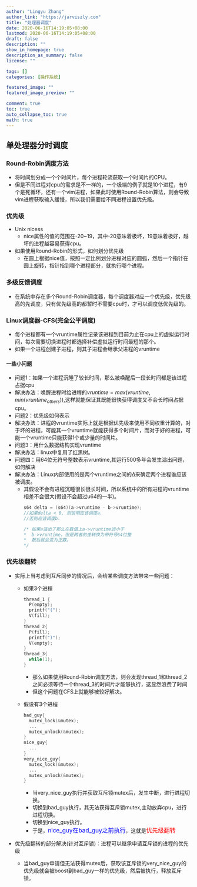 ```yaml
---
author: "Lingyu Zhang"
author_link: "https://jarviszly.com"
title: "处理器调度"
date: 2020-06-16T14:19:05+08:00
lastmod: 2020-06-16T14:19:05+08:00
draft: false
description: ""
show_in_homepage: true
description_as_summary: false
license: ""

tags: []
categories: [操作系统]

featured_image: ""
featured_image_preview: ""

comment: true
toc: true
auto_collapse_toc: true
math: true
---
```


## 单处理器分时调度

### Round-Robin调度方法
- 将时间划分成一个个时间片，每个进程轮流获取一个时间片的CPU。 
- 但是不同进程对cpu的需求是不一样的，一个极端的例子就是10个进程，有9个是死循环，还有一个vim进程，如果此时使用Round-Robin算法，则会导致vim进程获取输入缓慢，所以我们需要给不同进程设置优先级。

### 优先级
- Unix nicess
  - nice属性的值的范围在-20~19，其中-20意味着极坏，19意味着极好，越坏的进程越容易获得cpu。
- 如果使用Round-Robin的形式，如何划分优先级
  - 在圆上根据nice值，按照一定比例划分进程对应的圆弧，然后一个指针在圆上旋转，指针指到哪个进程部分，就执行哪个进程。

### 多级反馈调度
- 在系统中存在多个Round-Robin调度器，每个调度器对应一个优先级，优先级高的先调度，只有优先级高的都暂时不需要cpu时，才可以调度低优先级的。


### Linux调度器-CFS(完全公平调度)
- 每个进程都有一个vruntime属性记录该进程到目前为止在cpu上的虚拟运行时间，每次需要切换进程时都选择补偿虚拟运行时间最短的那个。
- 如果一个进程创建子进程，则其子进程会继承父进程的vruntime

#### 一些小问题
- 问题1：如果一个进程沉睡了较长时间，那么被唤醒后一段长时间都是该进程占据cpu
- 解决办法：唤醒进程时给进程的$vruntime = max(vruntime, min(vruntime_{others}))$,这样就能保证其既能很快获得调度又不会长时间占据cpu。
- 问题2：优先级如何表示
- 解决办法：进程的vruntime实际上就是根据优先级来使用不同权重计算的，对于坏的进程，可能其一个vruntime就能获得多个时间片，而对于好的进程，可能一个vruntime只能获得1个或少量的时间片。
- 问题3：用什么数据结构实现vruntime
- 解决办法：linux中复用了红黑树。
- 问题四：用64位无符号整数表示vruntime,其运行500多年会发生溢出问题，如何解决
- 解决办法：Linux内部使用的是两个vruntime之间的$\Delta$来确定两个进程谁应该被调度。
  - 其假设不会有进程沉睡很长很长时间，所以系统中的所有进程的vruntime相差不会很大(假设不会超过u64的一半)。
    ```c
    s64 delta = (s64)(a->vruntime - b->vruntime);
    //如果delta < 0, 则说明应该调度a.
    //否则应该调度b.

    /* 如果a溢出了那么在数值上a->vruntime远小于
    *  b->vruntime，但是两者的差转换为带符号64位整
    *  数后就会变为正数。
    */
    ```

### 优先级翻转
- 实际上当考虑到互斥同步的情况后，会给某些调度方法带来一些问题：
  - 如果3个进程
    ```c
    thread_1 {
      P(empty);
      printf("(");
      V(fill);
    } 
    thread_2{
      P(fill);
      printf(")");
      V(empty);
    }
    thread_3{
      while(1);
    }
    ```
    - 那么如果使用Round-Robin调度方法，则会发现thread\_1和thread\_2之间必须等待一个thread_3的时间片才能够执行，这显然浪费了时间
    - 但这个问题在CFS上就能够被较好解决。

  - 假设有3个进程
    ```c
    bad_guy{
      mutex_lock(&mutex);
      ...
      mutex_unlock(&mutex);
    }
    nice_guy{
      ...
    }
    very_nice_guy{
      mutex_lock(&mutex);
      ...
      mutex_unlock(&mutex);
    }
    ```
    - 当very\_nice\_guy执行并获取互斥锁mutex后，发生中断，进行进程切换。
    - 切换到bad\_guy执行，其无法获得互斥锁mutex,主动放弃cpu，进行进程切换。
    - 切换到nice\_guy执行。
    - 于是，<font color=blue size=3>nice\_guy在bad\_guy之前执行</font>，这就是<font color=red size=3>优先级翻转</font>

- 优先级翻转的部分解决(针对互斥锁)：进程可以继承申请互斥锁的进程的优先级
  - 当bad\_guy申请但无法获得mutex后，获取该互斥锁的very\_nice\_guy的优先级就会被boost到bad\_guy一样的优先级，然后被执行，释放互斥锁。